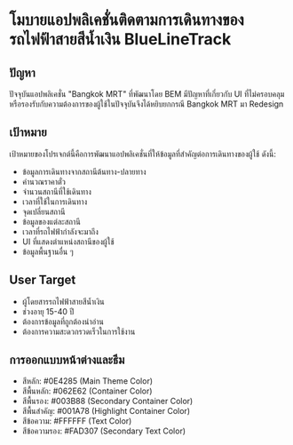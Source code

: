 # โมบายแอปพลิเคชั่นติดตามการเดินทางของรถไฟฟ้าสายสีน้ำเงิน BlueLineTrack

## ปัญหา

ปัจจุบันแอปพลิเคชั่น "Bangkok MRT" ที่พัฒนาโดย BEM มีปัญหาที่เกี่ยวกับ UI ที่ไม่ครอบคลุมหรือรองรับกับความต้องการของผู้ใช้ในปัจจุบันจึงได้หยิบยกกรณี Bangkok MRT มา Redesign 

## เป้าหมาย

เป้าหมายของโปรเจกต์นี้คือการพัฒนาแอปพลิเคชั่นที่ให้ข้อมูลที่สำคัญต่อการเดินทางของผู้ใช้ ดังนี้:
- ข้อมูลการเดินทางจากสถานีต้นทาง-ปลายทาง
- คำนวณราคาตั๋ว
- จำนวนสถานีที่ใช้เดินทาง
- เวลาที่ใช้ในการเดินทาง
- จุดเปลี่ยนสถานี
- ข้อมูลของแต่ละสถานี
- เวลาที่รถไฟฟ้ากำลังจะมาถึง
- UI ที่แสดงตำแหน่งสถานีของผู้ใช้
- ข้อมูลพื้นฐานอื่น ๆ

## User Target

- ผู้โดยสารรถไฟฟ้าสายสีน้ำเงิน
- ช่วงอายุ 15-40 ปี
- ต้องการข้อมูลที่ถูกต้องน่าอ่าน
- ต้องการความสะดวกรวดเร็วในการใช้งาน


## การออกแบบหน้าต่างและธีม

- สีหลัก: #0E4285 (Main Theme Color)
- สีพื้นหลัก: #062E62 (Container Color)
- สีพื้นรอง: #003B88 (Secondary Container Color)
- สีพื้นสำคัญ: #001A78 (Highlight Container Color)
- สีข้อความ: #FFFFFF (Text Color)
- สีข้อความรอง: #FAD307 (Secondary Text Color)



